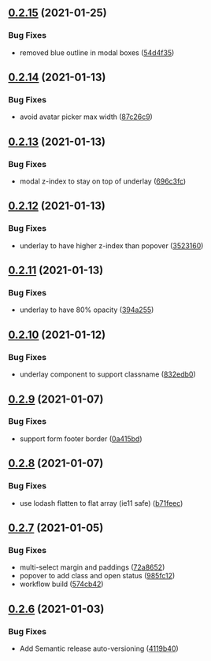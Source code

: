 ## [0.2.15](https://github.com/bcmi-labs/react-components/compare/v0.2.14...v0.2.15) (2021-01-25)


### Bug Fixes

* removed blue outline in modal boxes ([54d4f35](https://github.com/bcmi-labs/react-components/commit/54d4f35c216f2bf0870cf3c5555f92193e915f06))

## [0.2.14](https://github.com/bcmi-labs/react-components/compare/v0.2.13...v0.2.14) (2021-01-13)


### Bug Fixes

* avoid avatar picker max width ([87c26c9](https://github.com/bcmi-labs/react-components/commit/87c26c9fa63b68ae8283b6b2a2fbf30ebf97aa3a))

## [0.2.13](https://github.com/bcmi-labs/react-components/compare/v0.2.12...v0.2.13) (2021-01-13)


### Bug Fixes

* modal z-index to stay on top of underlay ([696c3fc](https://github.com/bcmi-labs/react-components/commit/696c3fc2a470465badd0a01f05409d5a4f947582))

## [0.2.12](https://github.com/bcmi-labs/react-components/compare/v0.2.11...v0.2.12) (2021-01-13)


### Bug Fixes

* underlay to have higher z-index than popover ([3523160](https://github.com/bcmi-labs/react-components/commit/352316072cc341d7606f042f0d034c9bb7e55783))

## [0.2.11](https://github.com/bcmi-labs/react-components/compare/v0.2.10...v0.2.11) (2021-01-13)


### Bug Fixes

* underlay to have 80% opacity ([394a255](https://github.com/bcmi-labs/react-components/commit/394a2555045e49138c7f0b48701dd061ebda26bb))

## [0.2.10](https://github.com/bcmi-labs/react-components/compare/v0.2.9...v0.2.10) (2021-01-12)


### Bug Fixes

* underlay component to support classname ([832edb0](https://github.com/bcmi-labs/react-components/commit/832edb0d7dd596e747b4f94cc03c1b1e5eed552e))

## [0.2.9](https://github.com/bcmi-labs/react-components/compare/v0.2.8...v0.2.9) (2021-01-07)


### Bug Fixes

* support form footer border ([0a415bd](https://github.com/bcmi-labs/react-components/commit/0a415bd3f025067ad87466770fc0c0975355c6ac))

## [0.2.8](https://github.com/bcmi-labs/react-components/compare/v0.2.7...v0.2.8) (2021-01-07)


### Bug Fixes

* use lodash flatten to flat array (ie11 safe) ([b71feec](https://github.com/bcmi-labs/react-components/commit/b71feecafc25073391ff0b2c43e4204fb0ecee16))

## [0.2.7](https://github.com/bcmi-labs/react-components/compare/v0.2.6...v0.2.7) (2021-01-05)


### Bug Fixes

* multi-select margin and paddings ([72a8652](https://github.com/bcmi-labs/react-components/commit/72a865250ab7e1aab0ebaed423acaa97d9ce6db1))
* popover to add class and open status ([985fc12](https://github.com/bcmi-labs/react-components/commit/985fc12f5fe19aeb6ce4404208c310eb4928fcf6))
* workflow build ([574cb42](https://github.com/bcmi-labs/react-components/commit/574cb420f8da4d86dfb9ae7c3cca02f1f67da554))

## [0.2.6](https://github.com/bcmi-labs/react-components/compare/v0.2.5...v0.2.6) (2021-01-03)


### Bug Fixes

* Add Semantic release auto-versioning ([4119b40](https://github.com/bcmi-labs/react-components/commit/4119b40132ed3ea72fdd1bcb869b642402349968))
